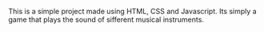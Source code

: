 This is a simple project made using HTML, CSS and Javascript.
Its simply a game that plays the sound of sifferent musical instruments.
